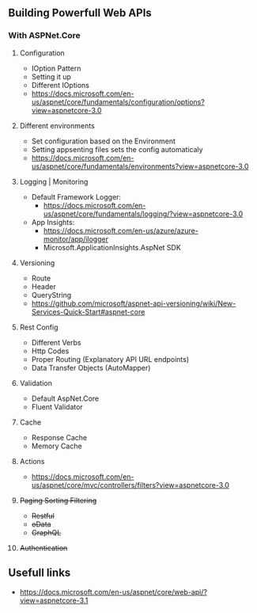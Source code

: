## Building Powerfull Web APIs
### With ASPNet.Core


1. Configuration
    - IOption Pattern
    - Setting it up
    - Different IOptions
    - https://docs.microsoft.com/en-us/aspnet/core/fundamentals/configuration/options?view=aspnetcore-3.0

1. Different environments
    - Set configuration based on the Environment
    - Setting appsenting files sets the config automaticaly
    - https://docs.microsoft.com/en-us/aspnet/core/fundamentals/environments?view=aspnetcore-3.0

1. Logging | Monitoring
    - Default Framework Logger:
        - https://docs.microsoft.com/en-us/aspnet/core/fundamentals/logging/?view=aspnetcore-3.0
    - App Insights:
        - https://docs.microsoft.com/en-us/azure/azure-monitor/app/ilogger
        - Microsoft.ApplicationInsights.AspNet SDK

1. Versioning
    - Route
    - Header
    - QueryString
    - https://github.com/microsoft/aspnet-api-versioning/wiki/New-Services-Quick-Start#aspnet-core

1. Rest Config
    - Different Verbs
    - Http Codes
    - Proper Routing (Explanatory API URL endpoints)
    - Data Transfer Objects (AutoMapper)

1. Validation
    - Default AspNet.Core
    - Fluent Validator

1. Cache
    - Response Cache
    - Memory Cache

1. Actions
    - https://docs.microsoft.com/en-us/aspnet/core/mvc/controllers/filters?view=aspnetcore-3.0

1. ~~Paging Sorting Filtering~~
    - ~~Restful~~
    - ~~oData~~
    - ~~GraphQL~~

1. ~~Authentication~~

## Usefull links
- https://docs.microsoft.com/en-us/aspnet/core/web-api/?view=aspnetcore-3.1

